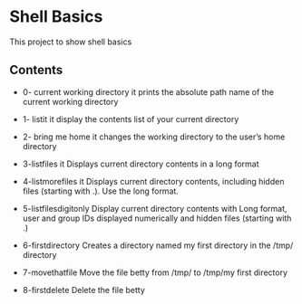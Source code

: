 # Shell Basics
This project to show shell basics

## Contents
* 0- current working directory
it prints the absolute path name of the current working directory

* 1- listit
it display the contents list of your current directory

* 2- bring me home
it changes the working directory to the user’s home directory

* 3-listfiles
it Displays current directory contents in a long format

* 4-listmorefiles
it Displays current directory contents, including hidden files (starting with .). Use the long format.

* 5-listfilesdigitonly
Display current directory contents with Long format, user and group IDs displayed numerically and hidden files (starting with .)

* 6-firstdirectory
Creates a directory named my first directory in the /tmp/ directory

* 7-movethatfile
Move the file betty from /tmp/ to /tmp/my first directory

* 8-firstdelete
Delete the file betty
